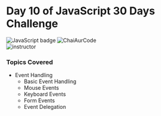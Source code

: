 # Day 10 of JavaScript 30 Days Challenge
![JavaScript badge](https://img.shields.io/badge/JavaScript-yellow) 
![ChaiAurCode](https://img.shields.io/badge/ChaiAurCode-orange
)  
![instructor](https://img.shields.io/badge/Hitesh_Choudary-orange
)

### Topics Covered 
- Event Handling 
    - Basic Event Handling 
    - Mouse Events
    - Keyboard Events 
    - Form Events 
    - Event Delegation 